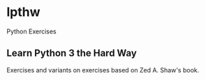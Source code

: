 # lpthw
Python Exercises

## Learn Python 3 the Hard Way
Exercises and variants on exercises based on Zed A. Shaw's book.
